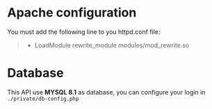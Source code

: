 # Apache configuration

You must add the following line to you httpd.conf file:

> - LoadModule rewrite_module modules/mod_rewrite.so


# Database

This API use **MYSQL 8.1** as database,
you can configure your login in `./private/db-config.php`
